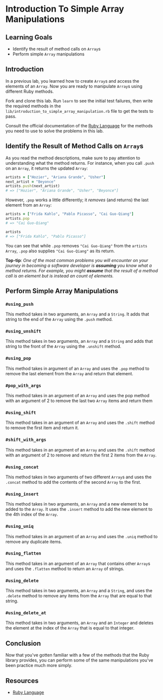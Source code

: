 # Introduction To Simple Array Manipulations

## Learning Goals

- Identify the result of method calls on `Array`s
- Perform simple `Array` manipulations

## Introduction

In a previous lab, you learned how to create `Array`s and access the elements
of an `Array`. Now you are ready to manipulate `Array`s using different Ruby
methods.

Fork and clone this lab. Run `learn` to see the initial test failures, then
write the required methods in the
`lib/introduction_to_simple_array_manipulation.rb` file to get the tests to
pass.

Consult the official documentation of the [Ruby Language][doc] for the methods
you need to use to solve the problems in this lab.

## Identify the Result of Method Calls on `Array`s

As you read the method descriptions, make sure to pay attention to understanding
what the method returns. For instance, when you call `.push` on an `Array`, it
returns the updated `Array`:

```ruby
artists = ["Hozier", "Ariana Grande", "Usher"]
next_artist = "Beyonce"
artists.push(next_artist)
# => ["Hozier", "Ariana Grande", "Usher", "Beyonce"]
```

However, `.pop` works a little differently; it *removes* (and returns) the last
element from an `Array`:

```ruby
artists = ["Frida Kahlo", "Pablo Picasso", "Cai Guo-Qiang"]
artists.pop
# => "Cai Guo-Qiang"

artists
# => ["Frida Kahlo", "Pablo Picasso"]
```

You can see that while `.pop` removes `"Cai Guo-Qiang"` from the `artists`
`Array`, `.pop` also supplies `"Cai Guo-Qiang"` as its return.

**Top-tip**: _One of the most common problems you will encounter on your
journey in becoming a software developer is **assuming** you know what a method
returns.  For example, you might **assume** that the result of a method call is
an element but is instead an count of elements._

## Perform Simple Array Manipulations

### `#using_push`

This method takes in two arguments, an `Array` and a `String`. It adds that
string to the end of the `Array` using the `.push` method.

### `#using_unshift`

This method takes in two arguments, an `Array` and a `String` and adds that
string to the front of the `Array` using the `.unshift` method.

### `#using_pop`

This method takes in argument of an `Array` and uses the `.pop` method to remove
the last element from the `Array` and return that element.

### `#pop_with_args`

This method takes in an argument of an `Array` and uses the pop method with an
argument of 2 to remove the last two `Array` items and return them

### `#using_shift`

This method takes in an argument of an `Array` and uses the `.shift` method to
remove the first item and return it.

### `#shift_with_args`

This method takes in an argument of an `Array` and uses the `.shift` method with
an argument of 2 to remove and return the first 2 items from the `Array`.

### `#using_concat`

This method takes in two arguments of two different `Array`s and uses the
`.concat` method to add the contents of the second `Array` to the first.

### `#using_insert`

This method takes in two arguments, an `Array` and a new element to be added to
the `Array`. It uses the `.insert` method to add the new element to the 4th index
of the `Array`.

### `#using_uniq`

This method takes in an argument of an `Array` and uses the `.uniq` method to
remove any duplicate items.

### `#using_flatten`

This method takes in an argument of an `Array` that contains other `Array`s and
uses the `.flatten` method to return an `Array` of strings.

### `#using_delete`

This method takes in two arguments, an `Array` and a `String`, and uses the
`.delete` method to remove any items from the `Array` that are equal to that
string.

### `#using_delete_at`

This method takes in two arguments, an `Array` and an `Integer` and deletes the
element at the index of the `Array` that is equal to that integer.

## Conclusion

Now that you've gotten familiar with a few of the methods that the Ruby library
provides, you can perform some of the same manipulations you've been practice
much more simply.

## Resources
* [Ruby Language][doc]

[doc]: http://ruby-doc.org/core-2.6.3/
